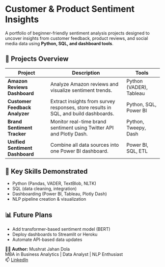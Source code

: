 # Customer & Product Sentiment Insights

A portfolio of beginner-friendly sentiment analysis projects designed to uncover insights from customer feedback, product reviews, and social media data using **Python, SQL, and dashboard tools**.


## 📂 Projects Overview

| Project | Description | Tools |
|----------------|--------------|------------|
| **Amazon Reviews Dashboard** | Analyze Amazon reviews and visualize sentiment trends. | Python (VADER), Tableau |
| **Customer Feedback Analyzer** | Extract insights from survey responses, store results in SQL, and build dashboards. | Python, SQL, Power BI |
| **Brand Sentiment Tracker** | Monitor real-time brand sentiment using Twitter API and Plotly Dash. | Python, Tweepy, Dash |
| **Unified Sentiment Dashboard** | Combine all data sources into one Power BI dashboard. | Power BI, SQL, ETL |



## 🧠 Key Skills Demonstrated
- Python (Pandas, VADER, TextBlob, NLTK)
- SQL (data cleaning, integration)
- Dashboarding (Power BI, Tableau, Plotly Dash)
- NLP pipeline creation & visualization

  

## 📊 Future Plans
- Add transformer-based sentiment model (BERT)
- Deploy dashboards to Streamlit or Heroku
- Automate API-based data updates



👩‍💻 **Author:** Mushrat Jahan Dola  
MBA in Business Analytics | Data Analyst | NLP Enthusiast  
📫 [LinkedIn](https://linkedin.com/in/mushrat-jahan-dola)
